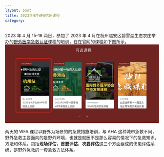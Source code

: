 ```yaml
---
layout: post
title: 2023年4月WFA杭州课程
category: 
---
```


2023 年 4 月 15-16 两日，参加了 2023 年 4 月在杭州临安区碧雪湖生态农庄举办的[野外医学急救认证](https://expednet.cn/)课程的培训，在在官网的课程如下图所示。
![wfa course](/images/wfa/WechatIMG70.jpeg)

两天的 WFA 课程以野外为场景的的急救措施培训，与 AHA 这种城市急救不同，野外急救主要面向的是野外环境，也就是就医不是那么容易的情况下的急救知识，方法和体系。包括**现场评估**，**首要评估**，**次要评估**这三个方面组成的伤患评估系统，是野外急救的一套急救方法体系。
